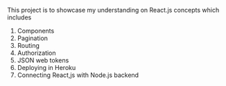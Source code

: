 This project is to showcase my understanding on React.js concepts which includes
  1. Components
  2. Pagination
  3. Routing
  4. Authorization
  5. JSON web tokens
  6. Deploying in Heroku
  7. Connecting React,js with Node.js backend
